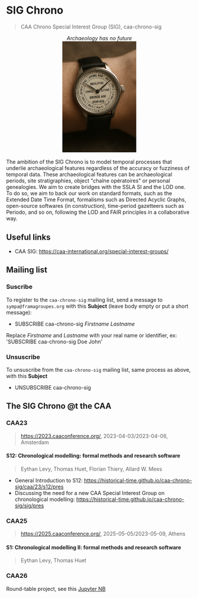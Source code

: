 # SIG Chrono
> CAA Chrono Special Interest Group (SIG), caa-chrono-sig

<p align="center">
	<em>Archaeology has no future</em><br>
	<img src="./sig/images/caa-chrono-sig-logo.jpeg" width="200">
</p>

The ambition of the SIG Chrono is to model temporal processes that underlie archaeological features regardless of the accuracy or fuzziness of temporal data. These archaeological features can be archaeological periods, site stratigraphies, object "chaîne opératoires" or personal genealogies. We aim to create bridges with the SSLA SI and the LOD one. To do so, we aim to back our work on standard formats, such as the Extended Date Time Format, formalisms such as Directed Acyclic Graphs, open-source softwares (in construction), time-period gazetteers such as Periodo, and so on, following the LOD and FAIR principles in a collaborative way.

## Useful links

* CAA SIG: https://caa-international.org/special-interest-groups/

## Mailing list

### Suscribe

To register to the `caa-chrono-sig` mailing list, send a message to `sympa@framagroupes.org` with this **Subject** (leave body empty or put a short message):

- SUBSCRIBE caa-chrono-sig *Firstname* *Lastname*

Replace *Firstname* and *Lastname* with your real name or identifier, ex: 'SUBSCRIBE caa-chrono-sig Doe John'

### Unsuscribe

To unsuscribe from the `caa-chrono-sig` mailing list, same process as above, with this **Subject**

- UNSUBSCRIBE caa-chrono-sig

## The SIG Chrono @t the CAA

### CAA23
> https://2023.caaconference.org/, 2023-04-03/2023-04-06, Amsterdam

#### S12: Chronological modelling: formal methods and research software
> Eythan Levy, Thomas Huet, Florian Thiery, Allard W. Mees

* General Introduction to S12: https://historical-time.github.io/caa-chrono-sig/caa/23/s12/pres
* Discussing the need for a new CAA Special Interest Group on chronological modelling: https://historical-time.github.io/caa-chrono-sig/sig/pres

### CAA25
> https://2025.caaconference.org/, 2025-05-05/2023-05-09, Athens


#### S1: Chronological modelling II: formal methods and research software
> Eythan Levy, Thomas Huet

### CAA26

Round-table project, see this [Jupyter NB](https://colab.research.google.com/drive/1Q5P3uYHTAe287470VnwkSvXMtFMqQLM3#scrollTo=SSQdoAj0VipO)

